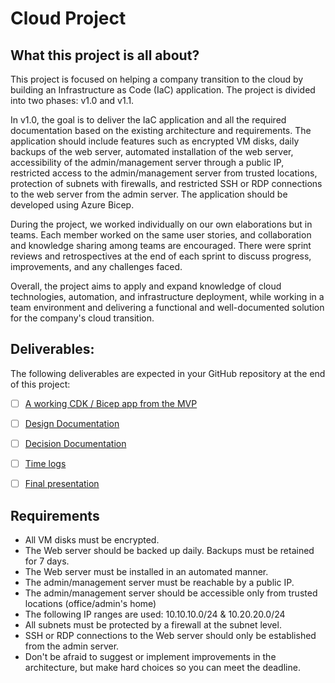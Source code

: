 # Cloud Project

## What this project is all about?

This project is focused on helping a company transition to the cloud by building an Infrastructure as Code (IaC) application. The project is divided into two phases: v1.0 and v1.1.

In v1.0, the goal is to deliver the IaC application and all the required documentation based on the existing architecture and requirements. The application should include features such as encrypted VM disks, daily backups of the web server, automated installation of the web server, accessibility of the admin/management server through a public IP, restricted access to the admin/management server from trusted locations, protection of subnets with firewalls, and restricted SSH or RDP connections to the web server from the admin server. The application should be developed using Azure Bicep.

During the project, we worked individually on our own elaborations but in teams. Each member worked on the same user stories, and collaboration and knowledge sharing among teams are encouraged. There were sprint reviews and retrospectives at the end of each sprint to discuss progress, improvements, and any challenges faced.

Overall, the project aims to apply and expand knowledge of cloud technologies, automation, and infrastructure deployment, while working in a team environment and delivering a functional and well-documented solution for the company's cloud transition.

## Deliverables:

The following deliverables are expected in your GitHub repository at the end of this project:

- [ ] [A working CDK / Bicep app from the MVP]()

- [ ] [Design Documentation]()

- [ ] [Decision Documentation]()

- [ ] [Time logs]()

- [ ] [Final presentation]()

## Requirements

- All VM disks must be encrypted.
- The Web server should be backed up daily. Backups must be retained for 7 days.
- The Web server must be installed in an automated manner.
- The admin/management server must be reachable by a public IP.
- The admin/management server should be accessible only from trusted locations (office/admin's home)
- The following IP ranges are used: 10.10.10.0/24 & 10.20.20.0/24
- All subnets must be protected by a firewall at the subnet level.
- SSH or RDP connections to the Web server should only be established from the admin server.
- Don't be afraid to suggest or implement improvements in the architecture, but make hard choices so you can meet the deadline.
